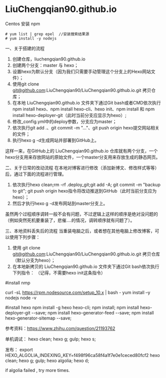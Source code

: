 # LiuChengqian90.github.io
Centos 安装 npm

```shell
# yum list | grep epel  //安装搜索结果源
# yum install -y nodejs
```

一、关于搭建的流程

1. 创建仓库，liuchengqian90.github.io
2. 创建两个分支：master 与 hexo；
3. 设置hexo为默认分支（因为我们只需要手动管理这个分支上的Hexo网站文件）；
4. 使用git clone git@github.com:LiuChengqian90/LiuChengqian90.github.io.git 拷贝仓库；
5. 在本地 LiuChengqian90.github.io 文件夹下通过Git bash或者CMD依次执行 npm install hexo、npm install hexo-cli、hexo init、npm install 和 npm install hexo-deployer-git（此时当前分支应显示为hexo）;
6. 修改_config.yml中的deploy参数，分支应为master；
7. 依次执行git add .、git commit -m "..."、git push origin hexo提交网站相关的文件；
8. 执行hexo g -d生成网站并部署到GitHub上。

这样一来，在GitHub上的 LiuChengqian90.github.io 仓库就有两个分支，一个hexo分支用来存放网站的原始文件，一个master分支用来存放生成的静态网页。

二、关于日常的改动流程
在本地对博客进行修改（添加新博文、修改样式等等）后，通过下面的流程进行管理。

1. 依次执行hexo clean;rm -rf .deploy_git;git add -A; git commit -m "backup to git"; git push origin hexo指令将改动推送到GitHub（此时当前分支应为hexo）；
2. 然后才执行hexo g -d发布网站到master分支上。

虽然两个过程顺序调转一般不会有问题，不过逻辑上这样的顺序是绝对没问题的（例如突然死机要重装了，悲催....的情况，调转顺序就有问题了）。

三、本地资料丢失后的流程
当重装电脑之后，或者想在其他电脑上修改博客，可以使用下列步骤：

1. 使用 git clone git@github.com:LiuChengqian90/LiuChengqian90.github.io.git 拷贝仓库（默认分支为hexo）；
2. 在本地新拷贝的 LiuChengqian90.github.io 文件夹下通过Git bash依次执行下列指令：
（记得，不需要hexo init这条指令）

#install nmp

curl -sL https://rpm.nodesource.com/setup_10.x | bash -
yum install –y nodejs
node -v

#install hexo
npm install -g hexo hexo-cli;
npm install;
npm install hexo-deployer-git --save;
npm install hexo-generator-feed --save;
npm install hexo-generator-sitemap --save;

参考资料：https://www.zhihu.com/question/21193762

单机调试：
hexo clean; hexo g; gulp; hexo s;

发布：
export HEXO_ALGOLIA_INDEXING_KEY=f498f96ca58f4a1f7e0e1ceced80fcf2
hexo clean; hexo g; gulp; hexo algolia; hexo d;

if algolia failed , try more times.
